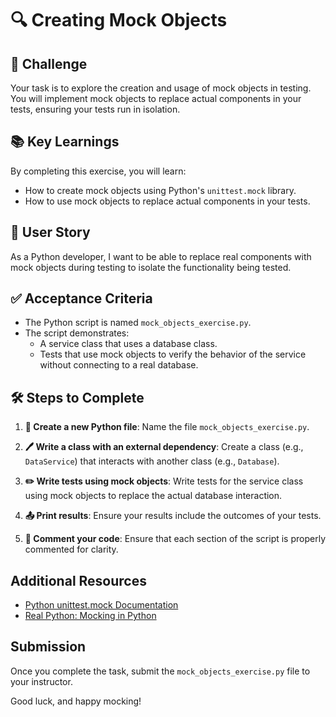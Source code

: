 # 🔍 Creating Mock Objects

## 🎯 Challenge

Your task is to explore the creation and usage of mock objects in testing. You will implement mock objects to replace actual components in your tests, ensuring your tests run in isolation.

## 📚 Key Learnings

By completing this exercise, you will learn:

- How to create mock objects using Python's `unittest.mock` library.
- How to use mock objects to replace actual components in your tests.

## 👤 User Story

As a Python developer, I want to be able to replace real components with mock objects during testing to isolate the functionality being tested.

## ✅ Acceptance Criteria

- The Python script is named `mock_objects_exercise.py`.
- The script demonstrates:
  - A service class that uses a database class.
  - Tests that use mock objects to verify the behavior of the service without connecting to a real database.

## 🛠️ Steps to Complete

1. **📁 Create a new Python file**: Name the file `mock_objects_exercise.py`.

2. **🖊️ Write a class with an external dependency**: Create a class (e.g., `DataService`) that interacts with another class (e.g., `Database`).

3. **✏️ Write tests using mock objects**: Write tests for the service class using mock objects to replace the actual database interaction.

4. **📤 Print results**: Ensure your results include the outcomes of your tests.

5. **💬 Comment your code**: Ensure that each section of the script is properly commented for clarity.

## Additional Resources

- [Python unittest.mock Documentation](https://docs.python.org/3/library/unittest.mock.html)
- [Real Python: Mocking in Python](https://realpython.com/python-mocking/)

## Submission

Once you complete the task, submit the `mock_objects_exercise.py` file to your instructor.

Good luck, and happy mocking!